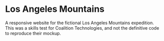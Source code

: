 # Los Angeles Mountains

A responsive website for the fictional Los Angeles Mountains expedition.  This was a skills test for Coalition Technologies, and not the definitive code to reproduce their mockup.
